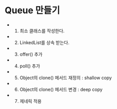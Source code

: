 # Queue 만들기

- 1) 최소 클래스를 작성한다.
- 2) LinkedList를 상속 받는다.
- 3) offer() 추가 
- 4) poll() 추가
- 5) Object의 clone() 메서드 재정의 : shallow copy 
- 6) Object의 clone() 메서드 변경 : deep copy
- 7) 제네릭 적용


